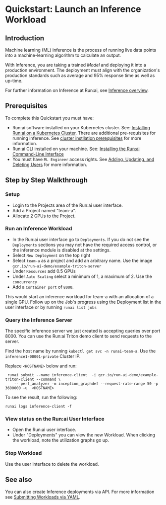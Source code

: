 # Quickstart: Launch an Inference Workload

## Introduction

Machine learning (ML) inference is the process of running live data points into a machine-learning algorithm to calculate an output. 

With Inference, you are taking a trained _Model_ and deploying it into a production environment. The deployment must align with the organization's production standards such as average and 95% response time as well as up-time. 

For further information on Inference at Run:ai, see [Inference overview](../../developer/inference/overview.md).

## Prerequisites 

To complete this Quickstart you must have:

* Run:ai software installed on your Kubernetes cluster. See: [Installing Run:ai on a Kubernetes Cluster](../../admin/runai-setup/installation-types.md). There are additional pre-requisites for running inference. See [cluster instllation prerequisites](../../admin/runai-setup/cluster-setup/cluster-prerequisites.md#inference) for more information. 
* Run:ai CLI installed on your machine. See: [Installing the Run:ai Command-Line Interface](../../admin/researcher-setup/cli-install.md)
* You must have `ML Engineer` access rights. See [Adding, Updating, and Deleting Users](../../admin/admin-ui-setup/admin-ui-users.md) for more information. 

## Step by Step Walkthrough

### Setup

*  Login to the Projects area of the Run:ai user interface.
*  Add a Project named "team-a".
*  Allocate 2 GPUs to the Project.

### Run an Inference Workload 

*   In the Run:ai user interface go to `Deployments`. If you do not see the `Deployments` sections you may not have the required access control, or the inference module is disabled at the settings. 
* Select `New Deployment` on the top right
* Select `team-a` as a project and add an arbitrary name. Use the image `gcr.io/run-ai-demo/example-triton-server`
* Under `Resources` add 0.5 GPUs
* Under `Auto Scaling` select a minimum of 1, a maximum of 2. Use the `concurrency`
* Add a `Container port` of `8000`.


This would start an inference workload for team-a with an allocation of a single GPU. Follow up on the Job's progress using the Deployment list in the user interface or by running `runai list jobs`

### Query the Inference Server

The specific inference server we just created is accepting queries over port 8000. You can use the Run:ai Triton demo client to send requests to the server. 

Find the host name by running `kubectl get svc -n runai-team-a`. Use the `inference1-00001-private` Cluster IP.

Replace `<HOSTNAME>` below and run: 

```
 runai submit --name inference-client  -i gcr.io/run-ai-demo/example-triton-client --command \
    -- perf_analyzer -m inception_graphdef --request-rate-range 50 -p 3600000 -u  <HOSTNAME>
```

To see the result, run the following:

```
runai logs inference-client -f
```


### View status on the Run:ai User Interface

* Open the Run:ai user interface.
* Under "Deployments" you can view the new Workload. When clicking the workload, note the utilization graphs go up. 

### Stop Workload

Use the user interface to delete the workload.

## See also

You can also create Inference deployments via API. For more information see [Submitting Workloads via YAML](../../developer/cluster-api/submit-yaml.md).

